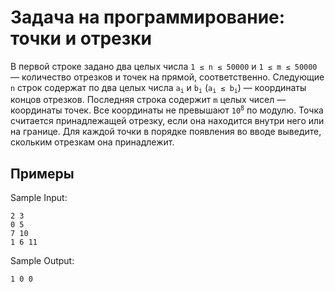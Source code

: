 # Задача на программирование: точки и отрезки

﻿В первой строке задано два целых числа <code>1&nbsp;≤&nbsp;n&nbsp;≤&nbsp;50000</code> и <code>1&nbsp;≤&nbsp;m&nbsp;≤&nbsp;50000</code> — количество отрезков и точек на прямой, соответственно. Следующие <code>n</code> строк содержат по два целых числа <code>a<sub>i</sub></code> и <code>b<sub>i</sub></code> (<code>a<sub>i</sub>&nbsp;≤&nbsp;b<sub>i</sub></code>) — координаты концов отрезков. Последняя строка содержит <code>m</code> целых чисел — координаты точек. Все координаты не превышают <code>10<sup>8</sup></code> по модулю. Точка считается принадлежащей отрезку, если она находится внутри него или на границе. Для каждой точки в порядке появления во вводе выведите, скольким отрезкам она принадлежит.

## Примеры

Sample Input:

```
2 3
0 5
7 10
1 6 11
```

Sample Output:

```
1 0 0
```

